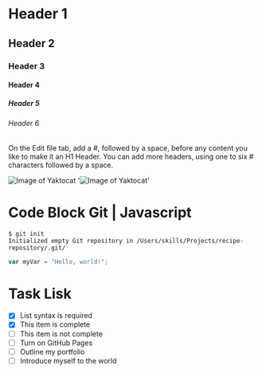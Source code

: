 # Header 1
## Header 2
### Header 3
#### Header 4
##### Header 5 
###### Header 6
On the Edit file tab, add a #, followed by a space, before any content you like to make it an H1 Header. You can add more headers, using one to six # characters followed by a space.

![Image of Yaktocat](https://octodex.github.com/images/yaktocat.png)
'![Image of Yaktocat](https://octodex.github.com/images/yaktocat.png)'

# Code Block Git | Javascript
```
$ git init
Initialized empty Git repository in /Users/skills/Projects/recipe-repository/.git/
```

``` javascript
var myVar = "Hello, world!";
```

# Task Lisk
- [x] List syntax is required
- [x] This item is complete
- [ ] This item is not complete
- [ ] Turn on GitHub Pages
- [ ] Outline my portfolio
- [ ] Introduce myself to the world
